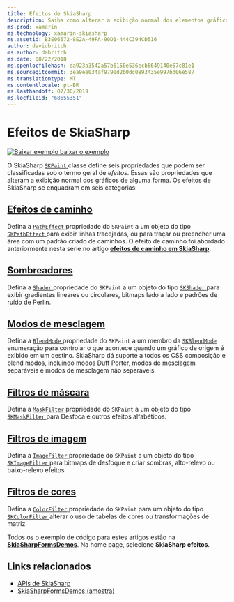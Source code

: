 ```yaml
---
title: Efeitos de SkiaSharp
description: Saiba como alterar a exibição normal dos elementos gráficos com gradientes, bitmaps lado a lado, modos de mesclagem, Desfoque e outros efeitos.
ms.prod: xamarin
ms.technology: xamarin-skiasharp
ms.assetid: B3E06572-8E2A-49FA-90D1-444C394CD516
author: davidbritch
ms.author: dabritch
ms.date: 08/22/2018
ms.openlocfilehash: da923a3542a57b6150e536ecb6649140e57c81e1
ms.sourcegitcommit: 3ea9ee034af9790d2b0dc0893435e997bd06e587
ms.translationtype: MT
ms.contentlocale: pt-BR
ms.lasthandoff: 07/30/2019
ms.locfileid: "68655351"
---
```

# <a name="skiasharp-effects"></a>Efeitos de SkiaSharp

[![Baixar exemplo](~/media/shared/download.png) baixar o exemplo](https://docs.microsoft.com/samples/xamarin/xamarin-forms-samples/skiasharpforms-demos)

O SkiaSharp [ `SKPaint` ](xref:SkiaSharp.SKPaint) classe define seis propriedades que podem ser classificadas sob o termo geral de _efeitos_. Essas são propriedades que alteram a exibição normal dos gráficos de alguma forma. Os efeitos de SkiaSharp se enquadram em seis categorias:

## <a name="path-effectscurveseffectsmd"></a>[Efeitos de caminho](../curves/effects.md)

Defina a [ `PathEffect` ](xref:SkiaSharp.SKPaint.PathEffect) propriedade do `SKPaint` a um objeto do tipo [ `SKPathEffect` ](xref:SkiaSharp.SKPathEffect) para exibir linhas tracejadas, ou para traçar ou preencher uma área com um padrão criado de caminhos. O efeito de caminho foi abordado anteriormente nesta série no artigo [ **efeitos de caminho em SkiaSharp**](../curves/effects.md).

## <a name="shadersshadersindexmd"></a>[Sombreadores](shaders/index.md)

Defina a [ `Shader` ](xref:SkiaSharp.SKPaint.Shader) propriedade do `SKPaint` a um objeto do tipo [ `SKShader` ](xref:SkiaSharp.SKShader) para exibir gradientes lineares ou circulares, bitmaps lado a lado e padrões de ruído de Perlin.

## <a name="blend-modesblend-modesindexmd"></a>[Modos de mesclagem](blend-modes/index.md)

Defina a [ `BlendMode` ](xref:SkiaSharp.SKPaint.BlendMode) propriedade do `SKPaint` a um membro da [ `SKBlendMode` ](xref:SkiaSharp.SKBlendMode) enumeração para controlar o que acontece quando um gráfico de origem é exibido em um destino. SkiaSharp dá suporte a todos os CSS composição e blend modos, incluindo modos Duff Porter, modos de mesclagem separáveis e modos de mesclagem não separáveis.

## <a name="mask-filtersmask-filtersmd"></a>[Filtros de máscara](mask-filters.md)

Defina a [ `MaskFilter` ](xref:SkiaSharp.SKPaint.MaskFilter) propriedade do `SKPaint` a um objeto do tipo [ `SKMaskFilter` ](xref:SkiaSharp.SKMaskFilter) para Desfoca e outros efeitos alfabéticos.

## <a name="image-filtersimage-filtersmd"></a>[Filtros de imagem](image-filters.md)

Defina a [ `ImageFilter` ](xref:SkiaSharp.SKPaint.ImageFilter) propriedade do `SKPaint` a um objeto do tipo [ `SKImageFilter` ](xref:SkiaSharp.SKImageFilter) para bitmaps de desfoque e criar sombras, alto-relevo ou baixo-relevo efeitos.

## <a name="color-filterscolor-filtersmd"></a>[Filtros de cores](color-filters.md)

Defina a [ `ColorFilter` ](xref:SkiaSharp.SKPaint.ColorFilter) propriedade do `SKPaint` para um objeto do tipo [ `SKColorFilter` ](xref:SkiaSharp.SKColorFilter) alterar o uso de tabelas de cores ou transformações de matriz.

Todos os o exemplo de código para estes artigos estão na [ **SkiaSharpFormsDemos**](https://docs.microsoft.com/samples/xamarin/xamarin-forms-samples/skiasharpforms-demos). Na home page, selecione **SkiaSharp efeitos**.

## <a name="related-links"></a>Links relacionados

- [APIs de SkiaSharp](https://docs.microsoft.com/dotnet/api/skiasharp)
- [SkiaSharpFormsDemos (amostra)](https://docs.microsoft.com/samples/xamarin/xamarin-forms-samples/skiasharpforms-demos)
